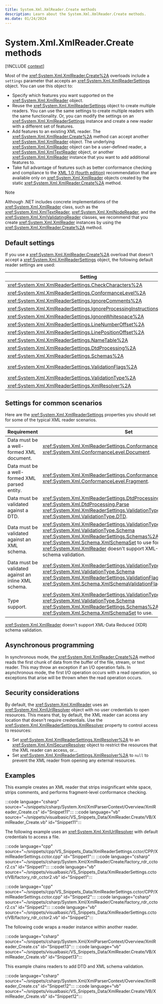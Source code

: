 ```yaml
---
title: System.Xml.XmlReader.Create methods
description: Learn about the System.Xml.XmlReader.Create methods.
ms.date: 01/24/2024
---
```

# System.Xml.XmlReader.Create methods

[!INCLUDE [context](includes/context.md)]

Most of the <xref:System.Xml.XmlReader.Create%2A> overloads include a `settings` parameter that accepts an <xref:System.Xml.XmlReaderSettings> object. You can use this object to:

- Specify which features you want supported on the <xref:System.Xml.XmlReader> object.
- Reuse the <xref:System.Xml.XmlReaderSettings> object to create multiple readers. You can use the same settings to create multiple readers with the same functionality. Or, you can modify the settings on an <xref:System.Xml.XmlReaderSettings> instance and create a new reader with a different set of features.
- Add features to an existing XML reader. The <xref:System.Xml.XmlReader.Create%2A> method can accept another <xref:System.Xml.XmlReader> object. The underlying <xref:System.Xml.XmlReader> object can be a user-defined reader, a <xref:System.Xml.XmlTextReader> object, or another <xref:System.Xml.XmlReader> instance that you want to add additional features to.
- Take full advantage of features such as better conformance checking and compliance to the [XML 1.0 (fourth edition)](https://www.w3.org/TR/2006/REC-xml-20060816/) recommendation that are available only on <xref:System.Xml.XmlReader> objects created by the static <xref:System.Xml.XmlReader.Create%2A> method.

> [!NOTE]
> Although .NET includes concrete implementations of the <xref:System.Xml.XmlReader> class, such as the <xref:System.Xml.XmlTextReader>, <xref:System.Xml.XmlNodeReader>, and the <xref:System.Xml.XmlValidatingReader> classes, we recommend that you create <xref:System.Xml.XmlReader> instances by using the <xref:System.Xml.XmlReader.Create%2A> method.

## Default settings

If you use a <xref:System.Xml.XmlReader.Create%2A> overload that doesn't accept a <xref:System.Xml.XmlReaderSettings> object, the following default reader settings are used:

| Setting                                                             | Default                                               |
|---------------------------------------------------------------------|-------------------------------------------------------|
| <xref:System.Xml.XmlReaderSettings.CheckCharacters%2A>              | `true`                                                |
| <xref:System.Xml.XmlReaderSettings.ConformanceLevel%2A> | <xref:System.Xml.ConformanceLevel.Document?displayProperty=nameWithType> |
| <xref:System.Xml.XmlReaderSettings.IgnoreComments%2A>               | `false`                                               |
| <xref:System.Xml.XmlReaderSettings.IgnoreProcessingInstructions%2A> | `false`                                               |
| <xref:System.Xml.XmlReaderSettings.IgnoreWhitespace%2A>             | `false`                                               |
| <xref:System.Xml.XmlReaderSettings.LineNumberOffset%2A>             | 0                                                     |
| <xref:System.Xml.XmlReaderSettings.LinePositionOffset%2A>           | 0                                                     |
| <xref:System.Xml.XmlReaderSettings.NameTable%2A>                    | `null`                                                |
| <xref:System.Xml.XmlReaderSettings.DtdProcessing%2A>                | <xref:System.Xml.DtdProcessing.Prohibit>              |
| <xref:System.Xml.XmlReaderSettings.Schemas%2A>                      | An empty <xref:System.Xml.Schema.XmlSchemaSet> object |
| <xref:System.Xml.XmlReaderSettings.ValidationFlags%2A> | <xref:System.Xml.Schema.XmlSchemaValidationFlags.ProcessIdentityConstraints> enabled |
| <xref:System.Xml.XmlReaderSettings.ValidationType%2A>               | <xref:System.Xml.ValidationType.None>                 |
| <xref:System.Xml.XmlReaderSettings.XmlResolver%2A>                  | `null` |

## Settings for common scenarios

Here are the <xref:System.Xml.XmlReaderSettings> properties you should set for some of the typical XML reader scenarios.

|Requirement|Set|
|-----------------|---------|
|Data must be a well-formed XML document.|<xref:System.Xml.XmlReaderSettings.ConformanceLevel%2A> to <xref:System.Xml.ConformanceLevel.Document>.|
|Data must be a well-formed XML parsed entity.|<xref:System.Xml.XmlReaderSettings.ConformanceLevel%2A> to <xref:System.Xml.ConformanceLevel.Fragment>.|
|Data must be validated against a DTD.|<xref:System.Xml.XmlReaderSettings.DtdProcessing%2A> to <xref:System.Xml.DtdProcessing.Parse><br /><xref:System.Xml.XmlReaderSettings.ValidationType%2A> to <xref:System.Xml.ValidationType.DTD>.|
|Data must be validated against an XML schema.|<xref:System.Xml.XmlReaderSettings.ValidationType%2A> to <xref:System.Xml.ValidationType.Schema><br /><xref:System.Xml.XmlReaderSettings.Schemas%2A> to the <xref:System.Xml.Schema.XmlSchemaSet> to use for validation. Note that <xref:System.Xml.XmlReader> doesn't support XML-Data Reduced (XDR) schema validation.|
|Data must be validated against an inline XML schema.|<xref:System.Xml.XmlReaderSettings.ValidationType%2A> to <xref:System.Xml.ValidationType.Schema><br /><xref:System.Xml.XmlReaderSettings.ValidationFlags%2A> to <xref:System.Xml.Schema.XmlSchemaValidationFlags.ProcessInlineSchema>.|
|Type support.|<xref:System.Xml.XmlReaderSettings.ValidationType%2A> to <xref:System.Xml.ValidationType.Schema><br /><xref:System.Xml.XmlReaderSettings.Schemas%2A> to the <xref:System.Xml.Schema.XmlSchemaSet> to use.|

<xref:System.Xml.XmlReader> doesn't support XML-Data Reduced (XDR) schema validation.

## Asynchronous programming

In synchronous mode, the <xref:System.Xml.XmlReader.Create%2A> method reads the first chunk of data from the buffer of the file, stream, or text reader. This may throw an exception if an I/O operation fails. In asynchronous mode, the first I/O operation occurs with a read operation, so exceptions that arise will be thrown when the read operation occurs.

## Security considerations

By default, the <xref:System.Xml.XmlReader> uses an <xref:System.Xml.XmlUrlResolver> object with no user credentials to open resources. This means that, by default, the XML reader can access any location that doesn't require credentials. Use the <xref:System.Xml.XmlReaderSettings.XmlResolver> property to control access to resources:

- Set <xref:System.Xml.XmlReaderSettings.XmlResolver%2A> to an <xref:System.Xml.XmlSecureResolver> object to restrict the resources that the XML reader can access, or...
- Set <xref:System.Xml.XmlReaderSettings.XmlResolver%2A> to `null` to prevent the XML reader from opening any external resources.

## Examples

This example creates an XML reader that strips insignificant white space, strips comments, and performs fragment-level conformance checking.

:::code language="csharp" source="~/snippets/csharp/System.Xml/XmlParserContext/Overview/XmlReader_Create.cs" id="Snippet11":::
:::code language="vb" source="~/snippets/visualbasic/VS_Snippets_Data/XmlReader.Create/VB/XmlReader_Create.vb" id="Snippet11":::

The following example uses an <xref:System.Xml.XmlUrlResolver> with default credentials to access a file.

:::code language="cpp" source="~/snippets/cpp/VS_Snippets_Data/XmlReaderSettings.cctor/CPP/XmlReaderSettings.cctor.cpp" id="Snippet1":::
:::code language="csharp" source="~/snippets/csharp/System.Xml/XmlReader/Create/factory_rdr_cctor2.cs" id="Snippet1":::
:::code language="vb" source="~/snippets/visualbasic/VS_Snippets_Data/XmlReaderSettings.cctor/VB/factory_rdr_cctor2.vb" id="Snippet1":::

:::code language="cpp" source="~/snippets/cpp/VS_Snippets_Data/XmlReaderSettings.cctor/CPP/XmlReaderSettings.cctor.cpp" id="Snippet2":::
:::code language="csharp" source="~/snippets/csharp/System.Xml/XmlReader/Create/factory_rdr_cctor2.cs" id="Snippet2":::
:::code language="vb" source="~/snippets/visualbasic/VS_Snippets_Data/XmlReaderSettings.cctor/VB/factory_rdr_cctor2.vb" id="Snippet2":::

The following code wraps a reader instance within another reader.

:::code language="csharp" source="~/snippets/csharp/System.Xml/XmlParserContext/Overview/XmlReader_Create.cs" id="Snippet13":::
:::code language="vb" source="~/snippets/visualbasic/VS_Snippets_Data/XmlReader.Create/VB/XmlReader_Create.vb" id="Snippet13":::

This example chains readers to add DTD and XML schema validation.

:::code language="csharp" source="~/snippets/csharp/System.Xml/XmlParserContext/Overview/XmlReader_Create.cs" id="Snippet12":::
:::code language="vb" source="~/snippets/visualbasic/VS_Snippets_Data/XmlReader.Create/VB/XmlReader_Create.vb" id="Snippet12":::
